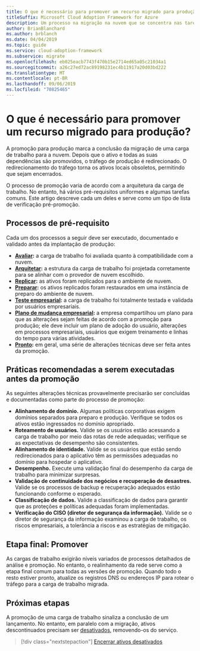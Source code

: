 ```yaml
---
title: O que é necessário para promover um recurso migrado para produção?
titleSuffix: Microsoft Cloud Adoption Framework for Azure
description: Um processo na migração na nuvem que se concentra nas tarefas de migrar cargas de trabalho para a nuvem.
author: BrianBlanchard
ms.author: brblanch
ms.date: 04/04/2019
ms.topic: guide
ms.service: cloud-adoption-framework
ms.subservice: migrate
ms.openlocfilehash: eb025eacb7743f470b15e2714ed65a05c21034a1
ms.sourcegitcommit: a26c27ed72ac89198231ec4b11917a20d03bd222
ms.translationtype: MT
ms.contentlocale: pt-BR
ms.lasthandoff: 09/06/2019
ms.locfileid: "70825465"
---
```

<!-- markdownlint-disable MD026 -->

# <a name="what-is-required-to-promote-a-migrated-resource-to-production"></a>O que é necessário para promover um recurso migrado para produção?

A promoção para produção marca a conclusão da migração de uma carga de trabalho para a nuvem. Depois que o ativo e todas as suas dependências são promovidos, o tráfego de produção é redirecionado. O redirecionamento do tráfego torna os ativos locais obsoletos, permitindo que sejam encerrados.

O processo de promoção varia de acordo com a arquitetura da carga de trabalho. No entanto, há vários pré-requisitos uniformes e algumas tarefas comuns. Este artigo descreve cada um deles e serve como um tipo de lista de verificação pré-promoção.

## <a name="prerequisite-processes"></a>Processos de pré-requisito

Cada um dos processos a seguir deve ser executado, documentado e validado antes da implantação de produção:

- **[Avaliar](../assess/index.md):** a carga de trabalho foi avaliada quanto à compatibilidade com a nuvem.
- **[Arquitetar](../assess/architect.md):** a estrutura da carga de trabalho foi projetada corretamente para se alinhar com o provedor de nuvem escolhido.
- **[Replicar](../migrate/replicate.md):** as ativos foram replicados para o ambiente de nuvem.
- **[Preparar](../migrate/stage.md):** os ativos replicados foram restaurados em uma instância de preparo do ambiente de nuvem.
- **[Teste empresarial](./business-test.md):** a carga de trabalho foi totalmente testada e validada por usuários empresariais.
- **[Plano de mudança empresarial](./business-change-plan.md):** a empresa compartilhou um plano para que as alterações sejam feitas de acordo com a promoção para produção; ele deve incluir um plano de adoção do usuário, alterações em processos empresariais, usuários que exigem treinamento e linhas do tempo para várias atividades.
- **[Pronto](./ready.md):** em geral, uma série de alterações técnicas deve ser feita antes da promoção.

## <a name="best-practices-to-execute-prior-to-promotion"></a>Práticas recomendadas a serem executadas antes da promoção

As seguintes alterações técnicas provavelmente precisarão ser concluídas e documentadas como parte do processo de promoção:

- **Alinhamento de domínio.** Algumas políticas corporativas exigem domínios separados para preparo e produção. Verifique se todos os ativos estão ingressados no domínio apropriado.
- **Roteamento de usuários.** Valide se os usuários estão acessando a carga de trabalho por meio das rotas de rede adequadas; verifique se as expectativas de desempenho são consistentes.
- **Alinhamento de identidade.** Valide se os usuários que estão sendo redirecionados para o aplicativo têm as permissões adequadas no domínio para hospedar o aplicativo.
- **Desempenho.** Execute uma validação final do desempenho da carga de trabalho para minimizar surpresas.
- **Validação de continuidade dos negócios e recuperação de desastres.** Valide se os processos de backup e recuperação adequados estão funcionando conforme o esperado.
- **Classificação de dados.** Valide a classificação de dados para garantir que as proteções e políticas adequadas foram implementadas.
- **Verificação do CISO (diretor de segurança da informação).** Valide se o diretor de segurança da informação examinou a carga de trabalho, os riscos empresariais, a tolerância a riscos e as estratégias de mitigação.

## <a name="final-step-promote"></a>Etapa final: Promover

As cargas de trabalho exigirão níveis variados de processos detalhados de análise e promoção. No entanto, o realinhamento da rede serve como a etapa final comum para todas as versões de promoção. Quando todo o resto estiver pronto, atualize os registros DNS ou endereços IP para rotear o tráfego para a carga de trabalho migrada.

## <a name="next-steps"></a>Próximas etapas

A promoção de uma carga de trabalho sinaliza a conclusão de um lançamento. No entanto, em paralelo com a migração, ativos descontinuados precisam ser [desativados](./decommission.md), removendo-os do serviço.

> [!div class="nextstepaction"]
> [Encerrar ativos desativados](./decommission.md)
